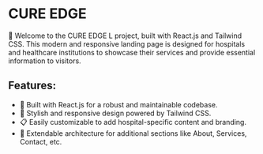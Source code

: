 # CURE EDGE 

🏥 Welcome to the CURE EDGE L project, built with React.js and Tailwind CSS. This modern and responsive landing page is designed for hospitals and healthcare institutions to showcase their services and provide essential information to visitors.

## Features:

- 🚀 Built with React.js  for a robust and maintainable codebase.
- 🎨 Stylish and responsive design powered by Tailwind CSS.
- 📋 Easily customizable to add hospital-specific content and branding.
- 🧰 Extendable architecture for additional sections like About, Services, Contact, etc.

